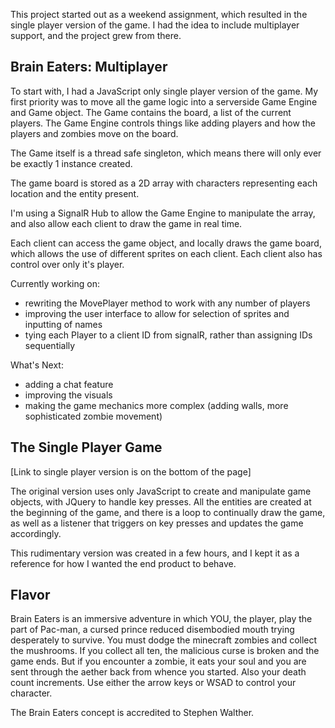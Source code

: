 
This project started out as a weekend assignment, which resulted in the single player version of the game. I had the idea to include multiplayer support, and the project grew from there.

<h2>Brain Eaters: Multiplayer</h2>
To start with, I had a JavaScript only single player version of the game. My first priority was to move all the game logic into a serverside Game Engine and Game object. The Game contains the board, a list of the current players. The Game Engine controls things like adding players and how the players and zombies move on the board.

The Game itself is a thread safe singleton, which means there will only ever be exactly 1 instance created.

The game board is stored as a 2D array with characters representing each location and the entity present. 

I'm using a SignalR Hub to allow the Game Engine to manipulate the array, and also allow each client to draw the game in real time. 

Each client can access the game object, and locally draws the game board, which allows the use of different sprites on each client. Each client also has control over only it's player.


Currently working on:
 - rewriting the MovePlayer method to work with any number of players
 - improving the user interface to allow for selection of sprites and inputting of names
 - tying each Player to a client ID from signalR, rather than assigning IDs sequentially

What's Next:
 - adding a chat feature
 - improving the visuals
 - making the game mechanics more complex (adding walls, more sophisticated zombie movement)

<h2>The Single Player Game</h2>
[Link to single player version is on the bottom of the page]

The original version uses only JavaScript to create and manipulate game objects, with JQuery to handle key presses. All the entities are created at the beginning of the game, and there is a loop to continually draw the game, as well as a listener that triggers on key presses and updates the game accordingly.

This rudimentary version was created in a few hours, and I kept it as a reference for how I wanted the end product to behave.

<h2>Flavor</h2>

Brain Eaters is an immersive adventure in which YOU, the player, play the part of Pac-man, a cursed prince reduced disembodied mouth trying desperately to survive. You must dodge the minecraft zombies and collect the mushrooms. If you collect all ten, the malicious curse is broken and the game ends. But if you encounter a zombie, it eats your soul and you are sent through the aether back from whence you started. Also your death count increments. Use either the arrow keys or WSAD to control your character.

The Brain Eaters concept is accredited to Stephen Walther.
